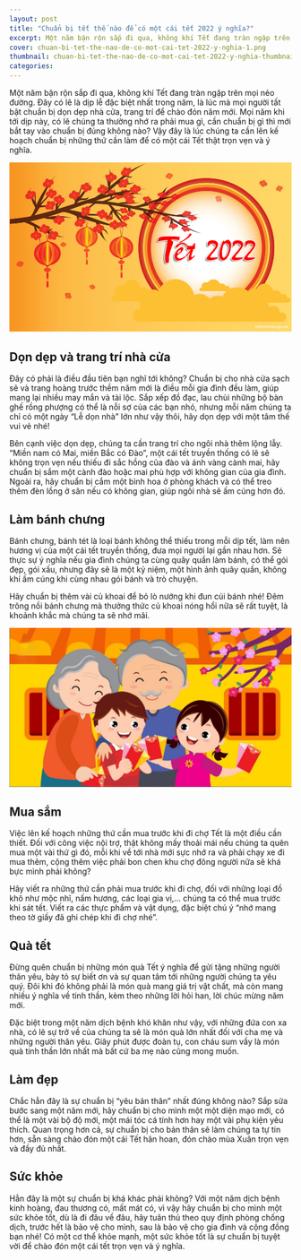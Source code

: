 ```yaml
---
layout: post
title: "Chuẩn bị tết thế nào để có một cái tết 2022 ý nghĩa?"
excerpt: Một năm bận rộn sắp đi qua, không khí Tết đang tràn ngập trên mọi nẻo đường. Đây có lẽ là dịp lễ đặc biệt nhất trong năm, là lúc mà mọi người tất bật chuẩn bị dọn dẹp nhà cửa, trang trí để chào đón năm mới.
cover: chuan-bi-tet-the-nao-de-co-mot-cai-tet-2022-y-nghia-1.png
thumbnail: chuan-bi-tet-the-nao-de-co-mot-cai-tet-2022-y-nghia-thumbnail.png
categories:
---
```

Một năm bận rộn sắp đi qua, không khí Tết đang tràn ngập trên mọi nẻo đường. Đây có lẽ là dịp lễ đặc biệt nhất trong năm, là lúc mà mọi người tất bật chuẩn bị dọn dẹp nhà cửa, trang trí để chào đón năm mới. Mọi năm khi tới dịp này, có lẽ chúng ta thường nhớ ra phải mua gì, cần chuẩn bị gì thì mới bắt tay vào chuẩn bị đúng không nào? Vậy đây là lúc chúng ta cần lên kế hoạch chuẩn bị những thứ cần làm để có một cái Tết thật trọn vẹn và ý nghĩa.

![Tết 2022](images/chuan-bi-tet-the-nao-de-co-mot-cai-tet-2022-y-nghia-1.png)

## Dọn dẹp và trang trí nhà cửa

Đây có phải là điều đầu tiên bạn nghĩ tới không? Chuẩn bị cho nhà cửa sạch sẽ và trang hoàng trước thềm năm mới là điều mỗi gia đình đều làm, giúp mang lại nhiều may mắn và tài lộc. Sắp xếp đồ đạc, lau chùi những bộ bàn ghế rồng phượng có thể là nỗi sợ của các bạn nhỏ, nhưng mỗi năm chúng ta chỉ có một ngày “Lễ dọn nhà” lớn như vậy thôi, hãy dọn dẹp với một tâm thế vui vẻ nhé!

Bên cạnh việc dọn dẹp, chúng ta cần trang trí cho ngôi nhà thêm lộng lẫy. “Miền nam có Mai, miền Bắc có Đào”, một cái tết truyền thống có lẽ sẽ không trọn vẹn nếu thiếu đi sắc hồng của đào và ánh vàng cành mai, hãy chuẩn bị sắm một cành đào hoặc mai phù hợp với không gian của gia đình. Ngoài ra, hãy chuẩn bị cắm một bình hoa ở phòng khách và có thể treo thêm đèn lồng ở sân nếu có không gian, giúp ngôi nhà sẽ ấm cúng hơn đó.

## Làm bánh chưng

Bánh chưng, bánh tét là loại bánh không thể thiếu trong mỗi dịp tết, làm nên hương vị của một cái tết truyền thống, đưa mọi người lại gần nhau hơn. Sẽ thực sự ý nghĩa nếu gia đình chúng ta cùng quây quần làm bánh, có thể gói đẹp, gói xấu, nhưng đây sẽ là một kỷ niệm, một hình ảnh quây quần, không khí ấm cúng khi cùng nhau gói bánh và trò chuyện.

Hãy chuẩn bị thêm vài củ khoai để bỏ lò nướng khi đun củi bánh nhé! Đêm trông nồi bánh chưng mà thưởng thức củ khoai nóng hổi nữa sẽ rất tuyệt, là khoảnh khắc mà chúng ta sẽ nhớ mãi.

![Gia đình](images/chuan-bi-tet-the-nao-de-co-mot-cai-tet-2022-y-nghia-2.png)

## Mua sắm

Việc lên kế hoạch những thứ cần mua trước khi đi chợ Tết là một điều cần thiết. Đối với công việc nội trợ, thật không mấy thoải mái nếu chúng ta quên mua một vài thứ gì đó, mỗi khi về tới nhà mới sực nhớ ra và phải chạy xe đi mua thêm, cộng thêm việc phải bon chen khu chợ đông người nữa sẽ khá bực mình phải không?

Hãy viết ra những thứ cần phải mua trước khi đi chợ, đối với những loại đồ khô như mộc nhĩ, nấm hương, các loại gia vị,… chúng ta có thể mua trước khi sát tết. Viết ra các thực phẩm và vật dụng, đặc biệt chú ý “nhớ mang theo tờ giấy đã ghi chép khi đi chợ nhé”.

## Quà tết

Đừng quên chuẩn bị những món quà Tết ý nghĩa để gửi tặng những người thân yêu, bày tỏ sự biết ơn và sự quan tâm tới những người chúng ta yêu quý. Đôi khi đó không phải là món quà mang giá trị vật chất, mà còn mang nhiều ý nghĩa về tinh thần, kèm theo những lời hỏi han, lời chúc mừng năm mới.

Đặc biệt trong một năm dịch bệnh khó khăn như vậy, với những đứa con xa nhà, có lẽ sự trở về của chúng ta sẽ là món quà lớn nhất đối với cha mẹ và những người thân yêu. Giây phút được đoàn tụ, con cháu sum vầy là món quà tinh thần lớn nhất mà bất cứ ba mẹ nào cũng mong muốn.

## Làm đẹp

Chắc hẳn đây là sự chuẩn bị “yêu bản thân” nhất đúng không nào? Sắp sửa bước sang một năm mới, hãy chuẩn bị cho mình một một diện mạo mới, có thể là một vài bộ độ mới, một mái tóc cá tính hơn hay một vài phụ kiện yêu thích. Quan trọng hơn cả, sự chuẩn bị cho bản thân sẽ làm chúng ta tự tin hơn, sẵn sàng chào đón một cái Tết hân hoan, đón chào mùa Xuân trọn vẹn và đầy đủ nhất.

## Sức khỏe

Hẳn đây là một sự chuẩn bị khá khác phải không? Với một năm dịch bệnh kinh hoàng, đau thương có, mất mát có, vì vậy hãy chuẩn bị cho mình một sức khỏe tốt, dù là đi đâu về đâu, hãy tuân thủ theo quy định phòng chống dịch, trước hết là bảo vệ cho mình, sau là bảo vệ cho gia đình và cộng đồng bạn nhé! Có một cơ thể khỏe mạnh, một sức khỏe tốt là sự chuẩn bị tuyệt vời để chào đón một cái tết trọn vẹn và ý nghĩa. 